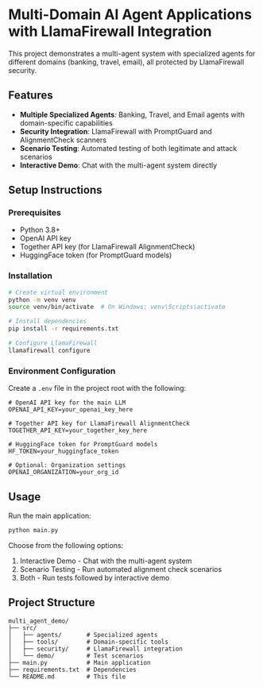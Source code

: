 # Multi-Domain AI Agent Applications with LlamaFirewall Integration

This project demonstrates a multi-agent system with specialized agents for different domains (banking, travel, email), all protected by LlamaFirewall security.

## Features

- **Multiple Specialized Agents**: Banking, Travel, and Email agents with domain-specific capabilities
- **Security Integration**: LlamaFirewall with PromptGuard and AlignmentCheck scanners
- **Scenario Testing**: Automated testing of both legitimate and attack scenarios
- **Interactive Demo**: Chat with the multi-agent system directly

## Setup Instructions

### Prerequisites

- Python 3.8+
- OpenAI API key
- Together API key (for LlamaFirewall AlignmentCheck)
- HuggingFace token (for PromptGuard models)

### Installation

```bash
# Create virtual environment
python -m venv venv
source venv/bin/activate  # On Windows: venv\Scripts\activate

# Install dependencies
pip install -r requirements.txt

# Configure LlamaFirewall
llamafirewall configure
```

### Environment Configuration

Create a `.env` file in the project root with the following:

```
# OpenAI API key for the main LLM
OPENAI_API_KEY=your_openai_key_here

# Together API key for LlamaFirewall AlignmentCheck
TOGETHER_API_KEY=your_together_key_here

# HuggingFace token for PromptGuard models
HF_TOKEN=your_huggingface_token

# Optional: Organization settings
OPENAI_ORGANIZATION=your_org_id
```

## Usage

Run the main application:

```bash
python main.py
```

Choose from the following options:
1. Interactive Demo - Chat with the multi-agent system
2. Scenario Testing - Run automated alignment check scenarios
3. Both - Run tests followed by interactive demo

## Project Structure

```
multi_agent_demo/
├── src/
│   ├── agents/       # Specialized agents
│   ├── tools/        # Domain-specific tools
│   ├── security/     # LlamaFirewall integration
│   └── demo/         # Test scenarios
├── main.py           # Main application
├── requirements.txt  # Dependencies
└── README.md         # This file
```